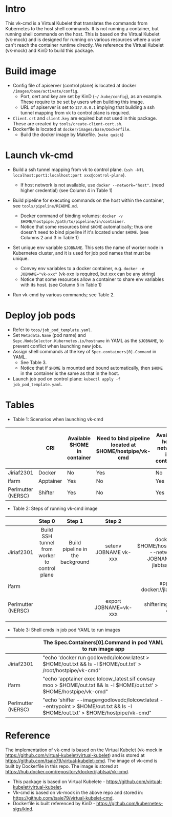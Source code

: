# Intro
This vk-cmd is a Virtual Kubelet that translates the commands from Kubernetes to the host shell commands. It is not running a container, but running shell commands on the host. This is based on the Virtual Kubelet (vk-mock) and is designed for running on various resources where a user can't reach the container runtime directly. We reference the Virtual Kubelet (vk-mock) and KinD to build this package.

# Build image
- Config file of apiserver (control plane) is located at docker `/images/base/activate/config`. 
    - Port, cert and key are set by KinD (`~/.kube/config`), as an example. These require to be set by users when building this image.
    - URL of apiserver is set to `127.0.0.1` implying that building a ssh tunnel mapping from vk to control plane is required.
- `Client.crt` and `client.key` are equired but not used in this package. These are created by `tools/create-client-cert.sh`.
- Dockerfile is located at `docker/images/base/Dockerfile`.
    - Build the docker image by Makefile. (`make quick`)

# Launch vk-cmd
- Build a ssh tunnel mapping from vk to control plane. (`ssh -NfL localhost:port1:localhost:port xxx@control-plane`).
    - If host network is not available, use `docker --network="host"`. (need higher credential) (see Column 4 in Table 1)

- Build pipeline for executing commands on the host within the container, see `tools/pipeline/README.md`. 
    - Docker command of binding volumes: `docker -v $HOME/hostpipe:/path/to/pipeline/in/container`.
    - Notice that some resources bind `$HOME` automatically; thus one doesn't need to bind pipeline if it's located under `$HOME`. (see Columns 2 and 3 in Table 1)

- Set unique env variable `$JOBNAME`. This sets the name of worker node in Kubernetes cluster, and it is used for job pod names that must be unique.
    - Convey env variables to a docker container, e.g. `docker -e JOBNAME="vk-xxx"` (vk-xxx is required, but xxx can be any string)
    - Notice that some resources allow a container to share env variables with its host. (see Column 5 in Table 1)


- Run vk-cmd by various commands; see Table 2.

# Deploy job pods
- Refer to `toos/job_pod_template.yaml`.
- Set `Metadata.Name` (pod name) and `Sepc.NodeSelector.Kubernetes.io/hostname` in YAML as the `$JOBNAME`, to prevent conflict when launching new jobs.
- Assign shell commands at the key of `Spec.containers[0].Command` in YAML.
    - See Table 3.
    - Notice that if `$HOME` is mounted and bound automatically, then `$HOME` in the container is the same as that in the host.
- Launch job pod on control plane: `kubectl apply -f job_pod_template.yaml`.

    

# Tables
- Table 1: Scenarios when launching vk-cmd

|                    | CRI       | Available $HOME in container | Need to bind pipeline located at $HOME/hostpipe/vk-cmd | Available host network in container | Available env variables from host shell |
|--------------------|-----------|------------------------------|---------------------------------------------------------|-------------------------------------|-----------------------------------------|
| Jiriaf2301         | Docker    | No                           | Yes                           | No                                  | No                                      |
| ifarm              | Apptainer | Yes                          | No                                                      | Yes                                 | Yes                                     |
| Perlmutter (NERSC) | Shifter   | Yes                          | No                                                      | Yes                                 | Yes                                     |

- Table 2: Steps of running vk-cmd image

|                    |                     Step 0                    |              Step 1              |         Step 2        |                                                  Step 3                                                 |                        Step 4                        |
|--------------------|:---------------------------------------------:|:--------------------------------:|:---------------------:|:-------------------------------------------------------------------------------------------------------:|:----------------------------------------------------:|
| Jiriaf2301         | Build SSH tunnel from worker to control plane | Build pipeline in the background | setenv JOBNAME vk-xxx | docker run -d -v $HOME/hostpipe:/root/hostpipe --network="host" -e JOBNAME=$JOBNAME jlabtsai/vk-cmd:tag |                                                      |
| ifarm              |                                               |                                  |                       | apptainer run docker://jlabtsai/vk-cmd:tag                                                              |                                                      |
| Perlmutter (NERSC) |                                               |                                  | export JOBNAME=vk-xxx | shifterimg pull jlabtsai/vk-cmd:tag                                                                     | shifter --image=jlabtsai/vk-cmd:tag --entrypoint |



- Table 3: Shell cmds in job pod YAML to run images

|                    | The Spec.Containers[0].Command in pod YAML to run image app                                                             |
|--------------------|-------------------------------------------------------------------------------------------------|
| Jiriaf2301         | "echo 'docker run godlovedc/lolcow:latest > $HOME/out.txt && ls -l $HOME/out.txt' > /root/hostpipe/vk-cmd"                               |
| ifarm              | "echo 'apptainer exec lolcow_latest.sif cowsay moo > $HOME/out.txt && ls -l $HOME/out.txt' > $HOME/hostpipe/vk-cmd"    |
| Perlmutter (NERSC) | "echo 'shifter --image=godlovedc/lolcow:latest --entrypoint > $HOME/out.txt && ls -l $HOME/out.txt' > $HOME/hostpipe/vk-cmd" |



# Reference
The implementation of vk-cmd is based on the Virtual Kubelet (vk-mock in https://github.com/virtual-kubelet/virtual-kubelet) and is stored at https://github.com/tsaie79/virtual-kubelet-cmd. The image of vk-cmd is built by Dockerfile in this repo. The image is stored at https://hub.docker.com/repository/docker/jlabtsai/vk-cmd.

- This package is based on Virtual Kubelete - https://github.com/virtual-kubelet/virtual-kubelet.
- Vk-cmd is based on vk-mock in the above repo and stored in: https://github.com/tsaie79/virtual-kubelet-cmd.
- Dockerfile is built referenced by KinD - https://github.com/kubernetes-sigs/kind.